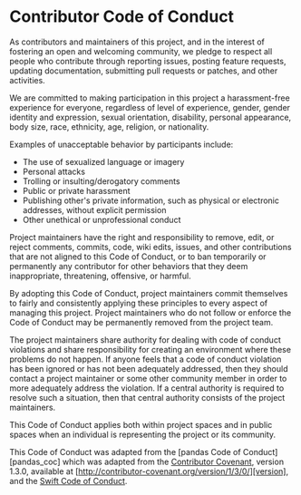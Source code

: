 # Contributor Code of Conduct

As contributors and maintainers of this project, and in the interest of
fostering an open and welcoming community, we pledge to respect all people who
contribute through reporting issues, posting feature requests, updating
documentation, submitting pull requests or patches, and other activities.

We are committed to making participation in this project a harassment-free
experience for everyone, regardless of level of experience, gender, gender
identity and expression, sexual orientation, disability, personal appearance,
body size, race, ethnicity, age, religion, or nationality.

Examples of unacceptable behavior by participants include:

* The use of sexualized language or imagery
* Personal attacks
* Trolling or insulting/derogatory comments
* Public or private harassment
* Publishing other's private information, such as physical or electronic
  addresses, without explicit permission
* Other unethical or unprofessional conduct

Project maintainers have the right and responsibility to remove, edit, or
reject comments, commits, code, wiki edits, issues, and other contributions
that are not aligned to this Code of Conduct, or to ban temporarily or
permanently any contributor for other behaviors that they deem inappropriate,
threatening, offensive, or harmful.

By adopting this Code of Conduct, project maintainers commit themselves to
fairly and consistently applying these principles to every aspect of managing
this project. Project maintainers who do not follow or enforce the Code of
Conduct may be permanently removed from the project team.

The project maintainers share authority for dealing with code of conduct
violations and share responsibility for creating an environment where
these problems do not happen.  If anyone feels that a code of conduct
violation has been ignored or has not been adequately addressed, then they
should contact a project maintainer or some other community member in order
to more adequately address the violation.  If a central authority is required to
resolve such a situation, then that central authority consists of the project
maintainers.

This Code of Conduct applies both within project spaces and in public spaces
when an individual is representing the project or its community.

This Code of Conduct was adapted from the [pandas Code of Conduct][pandas_coc]
which was adapted from the [Contributor Covenant][homepage],
version 1.3.0,
available at [http://contributor-covenant.org/version/1/3/0/][version],
and the [Swift Code of Conduct][swift].

[homepage]: http://contributor-covenant.org
[version]: http://contributor-covenant.org/version/1/3/0/
[swift]: https://swift.org/community/#code-of-conduct
[pandascoc]: https://github.com/pandas-dev/pandas-governance/blob/master/code-of-conduct.md
